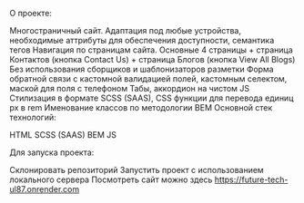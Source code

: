 О проекте:

Многостраничный сайт. Адаптация под любые устройства, необходимые аттрибуты для обеспечения доступности, семантика тегов
Навигация по страницам сайта. Основные 4 страницы + страница Контактов (кнопка Contact Us) + страница Блогов (кнопка View All Blogs)
Без использования сборщиков и шаблонизаторов разметки
Форма обратной связи с кастомной валидацией полей, кастомным селектом, маской для поля с телефоном
Табы, аккордион на чистом JS
Стилизация в формате SCSS (SAAS), CSS функции для перевода единиц px в rem
Именование классов по методологии BEM
Основной стек технологий:

HTML
SCSS (SAAS)
BEM
JS

Для запуска проекта:

Склонировать репозиторий
Запустить проект с использованием локального сервера
Посмотреть сайт можно здесь https://future-tech-ul87.onrender.com
